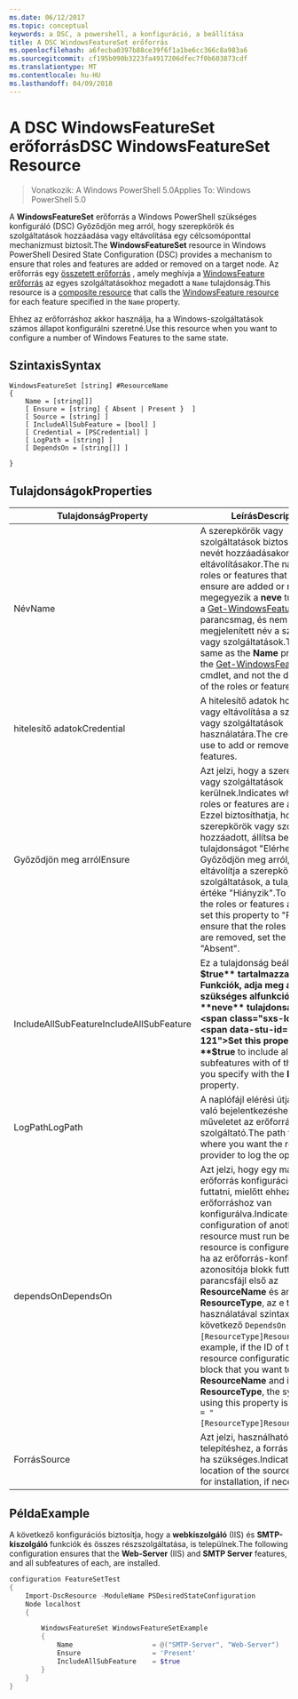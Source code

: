```yaml
---
ms.date: 06/12/2017
ms.topic: conceptual
keywords: a DSC, a powershell, a konfiguráció, a beállítása
title: A DSC WindowsFeatureSet erőforrás
ms.openlocfilehash: a6fecba0397b88ce39f6f1a1be6cc366c8a983a6
ms.sourcegitcommit: cf195b090b3223fa4917206dfec7f0b603873cdf
ms.translationtype: MT
ms.contentlocale: hu-HU
ms.lasthandoff: 04/09/2018
---
```

# <a name="dsc-windowsfeatureset-resource"></a><span data-ttu-id="f6321-103">A DSC WindowsFeatureSet erőforrás</span><span class="sxs-lookup"><span data-stu-id="f6321-103">DSC WindowsFeatureSet Resource</span></span>

> <span data-ttu-id="f6321-104">Vonatkozik: A Windows PowerShell 5.0</span><span class="sxs-lookup"><span data-stu-id="f6321-104">Applies To: Windows PowerShell 5.0</span></span>

<span data-ttu-id="f6321-105">A **WindowsFeatureSet** erőforrás a Windows PowerShell szükséges konfiguráló (DSC) Győződjön meg arról, hogy szerepkörök és szolgáltatások hozzáadása vagy eltávolítása egy célcsomóponttal mechanizmust biztosít.</span><span class="sxs-lookup"><span data-stu-id="f6321-105">The **WindowsFeatureSet** resource in Windows PowerShell Desired State Configuration (DSC) provides a mechanism to ensure that roles and features are added or removed on a target node.</span></span>
<span data-ttu-id="f6321-106">Az erőforrás egy [összetett erőforrás](authoringResourceComposite.md) , amely meghívja a [WindowsFeature erőforrás](windowsfeatureResource.md) az egyes szolgáltatásokhoz megadott a `Name` tulajdonság.</span><span class="sxs-lookup"><span data-stu-id="f6321-106">This resource is a [composite resource](authoringResourceComposite.md) that calls the [WindowsFeature resource](windowsfeatureResource.md) for each feature specified in the `Name` property.</span></span>

<span data-ttu-id="f6321-107">Ehhez az erőforráshoz akkor használja, ha a Windows-szolgáltatások számos állapot konfigurálni szeretné.</span><span class="sxs-lookup"><span data-stu-id="f6321-107">Use this resource when you want to configure a number of Windows Features to the same state.</span></span>

## <a name="syntax"></a><span data-ttu-id="f6321-108">Szintaxis</span><span class="sxs-lookup"><span data-stu-id="f6321-108">Syntax</span></span>

```
WindowsFeatureSet [string] #ResourceName
{
    Name = [string[]]
    [ Ensure = [string] { Absent | Present }  ]
    [ Source = [string] ]
    [ IncludeAllSubFeature = [bool] ]
    [ Credential = [PSCredential] ]
    [ LogPath = [string] ]
    [ DependsOn = [string[]] ]

}
```

## <a name="properties"></a><span data-ttu-id="f6321-109">Tulajdonságok</span><span class="sxs-lookup"><span data-stu-id="f6321-109">Properties</span></span>

|  <span data-ttu-id="f6321-110">Tulajdonság</span><span class="sxs-lookup"><span data-stu-id="f6321-110">Property</span></span>  |  <span data-ttu-id="f6321-111">Leírás</span><span class="sxs-lookup"><span data-stu-id="f6321-111">Description</span></span>   |
|---|---|
| <span data-ttu-id="f6321-112">Név</span><span class="sxs-lookup"><span data-stu-id="f6321-112">Name</span></span>| <span data-ttu-id="f6321-113">A szerepkörök vagy szolgáltatások biztosítása kívánt nevét hozzáadásakor vagy eltávolításakor.</span><span class="sxs-lookup"><span data-stu-id="f6321-113">The names of the roles or features that you want to ensure are added or removed.</span></span> <span data-ttu-id="f6321-114">Ez megegyezik a **neve** tulajdonsága a [Get-WindowsFeature](https://technet.microsoft.com/en-us/library/jj205469.aspx) parancsmag, és nem a megjelenített név a szerepkörök vagy szolgáltatások.</span><span class="sxs-lookup"><span data-stu-id="f6321-114">This is the same as the **Name** property of the [Get-WindowsFeature](https://technet.microsoft.com/en-us/library/jj205469.aspx) cmdlet, and not the display name of the roles or features.</span></span>|
| <span data-ttu-id="f6321-115">hitelesítő adatok</span><span class="sxs-lookup"><span data-stu-id="f6321-115">Credential</span></span>| <span data-ttu-id="f6321-116">A hitelesítő adatok hozzáadása vagy eltávolítása a szerepkörök vagy szolgáltatások használatára.</span><span class="sxs-lookup"><span data-stu-id="f6321-116">The credentials to use to add or remove the roles or features.</span></span>|
| <span data-ttu-id="f6321-117">Győződjön meg arról</span><span class="sxs-lookup"><span data-stu-id="f6321-117">Ensure</span></span>| <span data-ttu-id="f6321-118">Azt jelzi, hogy a szerepkörök vagy szolgáltatások kerülnek.</span><span class="sxs-lookup"><span data-stu-id="f6321-118">Indicates whether the roles or features are added.</span></span> <span data-ttu-id="f6321-119">Ezzel biztosíthatja, hogy a szerepkörök vagy szolgáltatások hozzáadott, állítsa be ezt a tulajdonságot "Elérhető" Győződjön meg arról, hogy eltávolítja a szerepkörök vagy szolgáltatások, a tulajdonság értéke "Hiányzik".</span><span class="sxs-lookup"><span data-stu-id="f6321-119">To ensure that the roles or features are added, set this property to "Present" To ensure that the roles or features are removed, set the property to "Absent".</span></span>|
| <span data-ttu-id="f6321-120">IncludeAllSubFeature</span><span class="sxs-lookup"><span data-stu-id="f6321-120">IncludeAllSubFeature</span></span>| <span data-ttu-id="f6321-121">Ez a tulajdonság beállítása **$true** tartalmazza a Funkciók, adja meg az összes szükséges alfunkció a **neve** tulajdonság.</span><span class="sxs-lookup"><span data-stu-id="f6321-121">Set this property to **$true** to include all required subfeatures with of the features you specify with the **Name** property.</span></span>|
| <span data-ttu-id="f6321-122">LogPath</span><span class="sxs-lookup"><span data-stu-id="f6321-122">LogPath</span></span>| <span data-ttu-id="f6321-123">A naplófájl elérési útja a kívánt való bejelentkezéshez a műveletet az erőforrás-szolgáltató.</span><span class="sxs-lookup"><span data-stu-id="f6321-123">The path to a log file where you want the resource provider to log the operation.</span></span>|
| <span data-ttu-id="f6321-124">dependsOn</span><span class="sxs-lookup"><span data-stu-id="f6321-124">DependsOn</span></span>| <span data-ttu-id="f6321-125">Azt jelzi, hogy egy másik erőforrás konfigurációjának kell futtatni, mielőtt ehhez az erőforráshoz van konfigurálva.</span><span class="sxs-lookup"><span data-stu-id="f6321-125">Indicates that the configuration of another resource must run before this resource is configured.</span></span> <span data-ttu-id="f6321-126">Például, ha az erőforrás-konfiguráció azonosítója blokk futtatni kívánt parancsfájl első az __ResourceName__ és annak típusa __ResourceType__, az e tulajdonság használatával szintaxisa a következő `DependsOn = "[ResourceType]ResourceName"`.</span><span class="sxs-lookup"><span data-stu-id="f6321-126">For example, if the ID of the resource configuration script block that you want to run first is __ResourceName__ and its type is __ResourceType__, the syntax for using this property is `DependsOn = "[ResourceType]ResourceName"`.</span></span>|
| <span data-ttu-id="f6321-127">Forrás</span><span class="sxs-lookup"><span data-stu-id="f6321-127">Source</span></span>| <span data-ttu-id="f6321-128">Azt jelzi, használható a telepítéshez, a forrás-fájl helyét, ha szükséges.</span><span class="sxs-lookup"><span data-stu-id="f6321-128">Indicates the location of the source file to use for installation, if necessary.</span></span>|

## <a name="example"></a><span data-ttu-id="f6321-129">Példa</span><span class="sxs-lookup"><span data-stu-id="f6321-129">Example</span></span>

<span data-ttu-id="f6321-130">A következő konfigurációs biztosítja, hogy a **webkiszolgáló** (IIS) és **SMTP-kiszolgáló** funkciók és összes részszolgáltatása, is települnek.</span><span class="sxs-lookup"><span data-stu-id="f6321-130">The following configuration ensures that the **Web-Server** (IIS) and **SMTP Server** features, and all subfeatures of each, are installed.</span></span>

```powershell
configuration FeatureSetTest
{
    Import-DscResource -ModuleName PSDesiredStateConfiguration
    Node localhost
    {

        WindowsFeatureSet WindowsFeatureSetExample
        {
            Name                    = @("SMTP-Server", "Web-Server")
            Ensure                  = 'Present'
            IncludeAllSubFeature    = $true
        }
    }
}
```
